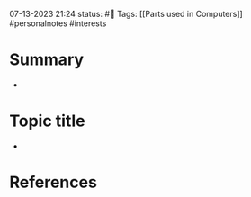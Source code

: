 07-13-2023 21:24
status: #📝
Tags: [[Parts used in Computers]] #personalnotes #interests 

# Summary 
- 

# Topic title 
- 

# References
